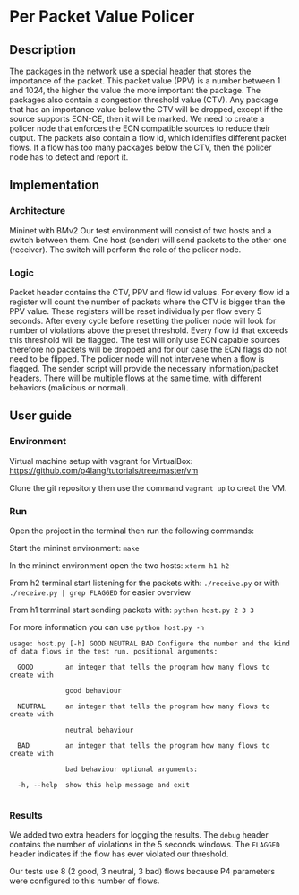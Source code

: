 # Per Packet Value Policer

## Description
The packages in the network use a special header that stores the importance of the packet.
This packet value (PPV) is a number between 1 and 1024, the higher the value the more important the package.
The packages also contain a congestion threshold value (CTV).
Any package that has an importance value below the CTV will be dropped, except if the source supports ECN-CE,
then it will be marked. We need to create a policer node that enforces the ECN compatible sources to reduce
their output. The packets also contain a flow id, which identifies different packet flows. If a flow has too
many packages below the CTV, then the policer node has to detect and report it.

## Implementation

### Architecture
Mininet with BMv2
Our test environment will consist of two hosts and a switch between them. One host (sender) will send
packets to the other one (receiver). The switch will perform the role of the policer node.

### Logic
Packet header contains the CTV, PPV and flow id values.
For every flow id a register will count the number
of packets where the CTV is bigger than the PPV value.
These registers will be reset individually per flow every 5 seconds. After every cycle before resetting
the policer node will look for number of violations above the preset threshold. Every flow id that exceeds
this threshold will be flagged.
The test will only use ECN capable sources therefore no packets will be dropped and for our case
the ECN flags do not need to be flipped. 
The policer node will not intervene when a flow is flagged.
The sender script will provide the necessary information/packet headers. There will be multiple
flows at the same time, with different behaviors (malicious or normal).

## User guide

### Environment
Virtual machine setup with vagrant for VirtualBox:
https://github.com/p4lang/tutorials/tree/master/vm

Clone the git repository then use the command `vagrant up` to creat the VM.

### Run
Open the project in the terminal then run the following commands:

Start the mininet environment: 
`make`

In the mininet environment open the two hosts:
`xterm h1 h2`

From h2 terminal start listening for the packets with:
`./receive.py` or with `./receive.py | grep FLAGGED` for easier overview

From h1 terminal start sending packets with:
`python host.py 2 3 3` 

For more information you can use `python host.py -h`



```text
usage: host.py [-h] GOOD NEUTRAL BAD Configure the number and the kind of data flows in the test run. positional arguments:

  GOOD        an integer that tells the program how many flows to create with

              good behaviour

  NEUTRAL     an integer that tells the program how many flows to create with

              neutral behaviour

  BAD         an integer that tells the program how many flows to create with

              bad behaviour optional arguments:

  -h, --help  show this help message and exit


```


### Results
We added two extra headers for logging the results.
The `debug` header contains the number of violations in the 5 seconds windows.
The `FLAGGED` header indicates if the flow has ever violated our threshold.

Our tests use 8 (2 good, 3 neutral, 3 bad) flows because P4 parameters were configured to this number of flows.